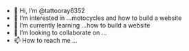 - 👋 Hi, I’m @tattooray6352
- 👀 I’m interested in ...motocycles and how to build a website
- 🌱 I’m currently learning ...how to build a website
- 💞️ I’m looking to collaborate on ...
- 📫 How to reach me ...

<!---
tattooray6352/tattooray6352 is a ✨ special ✨ repository because its `README.md` (this file) appears on your GitHub profile.
You can click the Preview link to take a look at your changes.
--->
